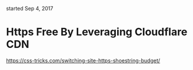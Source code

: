 started Sep 4, 2017

# Https Free By Leveraging Cloudflare CDN
https://css-tricks.com/switching-site-https-shoestring-budget/

